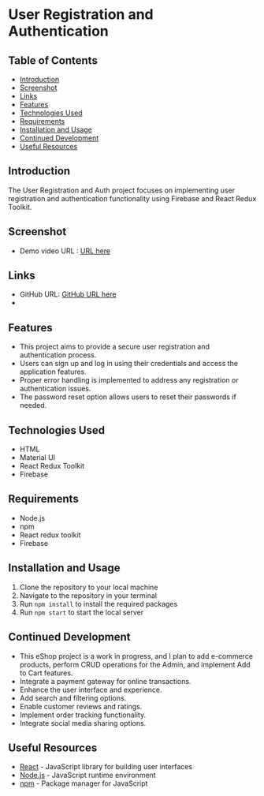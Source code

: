 # User Registration and Authentication

## Table of Contents
- [Introduction](#Introduction)
- [Screenshot](#Screenshot)
- [Links](#links)
- [Features](#Features)
- [Technologies Used](#Technologies-Used)
- [Requirements](#Requirements)
- [Installation and Usage](#Installation-and-Usage)
- [Continued Development](#Continued-Development)
- [Useful Resources](#Useful-Resources)

## Introduction
The User Registration and Auth project focuses on implementing user registration and authentication functionality using Firebase and React Redux Toolkit.

## Screenshot
- Demo video URL : [URL here](https://drive.google.com/file/d/1HL1PtH3UtAHiOuUO1_ig6jdHEXOkGeVg/view?usp=sharing)

## Links
- GitHub URL: [GitHub URL here](https://github.com/darskp/eShop)
- 
## Features
- This project aims to provide a secure user registration and authentication process.
- Users can sign up and log in using their credentials and access the application features.
- Proper error handling is implemented to address any registration or authentication issues.
- The password reset option allows users to reset their passwords if needed.

## Technologies Used
- HTML
- Material UI
- React Redux Toolkit
- Firebase

## Requirements
- Node.js
- npm
- React redux toolkit
- Firebase

## Installation and Usage
1. Clone the repository to your local machine
2. Navigate to the repository in your terminal
3. Run `npm install` to install the required packages
4. Run `npm start` to start the local server

## Continued Development
- This eShop project is a work in progress, and I plan to add e-commerce products, perform CRUD operations for the Admin, and implement Add to Cart features.
- Integrate a payment gateway for online transactions.
- Enhance the user interface and experience.
- Add search and filtering options.
- Enable customer reviews and ratings.
- Implement order tracking functionality.
- Integrate social media sharing options.

## Useful Resources
- [React](https://reactjs.org/) - JavaScript library for building user interfaces
- [Node.js](https://nodejs.org/) - JavaScript runtime environment
- [npm](https://www.npmjs.com/) - Package manager for JavaScript
